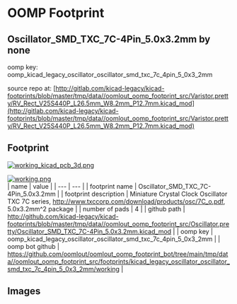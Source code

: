 # OOMP Footprint  
## Oscillator_SMD_TXC_7C-4Pin_5.0x3.2mm  by none  
  
oomp key: oomp_kicad_legacy_oscillator_oscillator_smd_txc_7c_4pin_5_0x3_2mm  
  
source repo at: [http://gitlab.com/kicad-legacy/kicad-footprints/blob/master/tmp/data//oomlout_oomp_footprint_src/Varistor.pretty/RV_Rect_V25S440P_L26.5mm_W8.2mm_P12.7mm.kicad_mod](http://gitlab.com/kicad-legacy/kicad-footprints/blob/master/tmp/data//oomlout_oomp_footprint_src/Varistor.pretty/RV_Rect_V25S440P_L26.5mm_W8.2mm_P12.7mm.kicad_mod)  
## Footprint  
  
[![working_kicad_pcb_3d.png](working_kicad_pcb_3d_600.png)](working_kicad_pcb_3d.png)  
  
[![working.png](working_600.png)](working.png)  
| name | value | 
| --- | --- | 
| footprint name | Oscillator_SMD_TXC_7C-4Pin_5.0x3.2mm | 
| footprint description | Miniature Crystal Clock Oscillator TXC 7C series, http://www.txccorp.com/download/products/osc/7C_o.pdf, 5.0x3.2mm^2 package | 
| number of pads | 4 | 
| github path | http://github.com/kicad-legacy/kicad-footprints/blob/master/tmp/data//oomlout_oomp_footprint_src/Oscillator.pretty/Oscillator_SMD_TXC_7C-4Pin_5.0x3.2mm.kicad_mod | 
| oomp key | oomp_kicad_legacy_oscillator_oscillator_smd_txc_7c_4pin_5_0x3_2mm | 
| oomp bot github | https://github.com/oomlout/oomlout_oomp_footprint_bot/tree/main/tmp/data//oomlout_oomp_footprint_src/footprints/kicad_legacy_oscillator_oscillator_smd_txc_7c_4pin_5_0x3_2mm/working | 
## Images  
